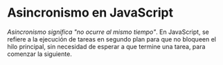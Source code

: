 # Asincronismo en JavaScript

*Asincronismo significa "no ocurre al mismo tiempo"*. En JavaScript, se refiere a la ejecución de tareas en segundo plan para que no bloqueen el hilo principal, sin necesidad de esperar a que termine una tarea, para comenzar la siguiente.
